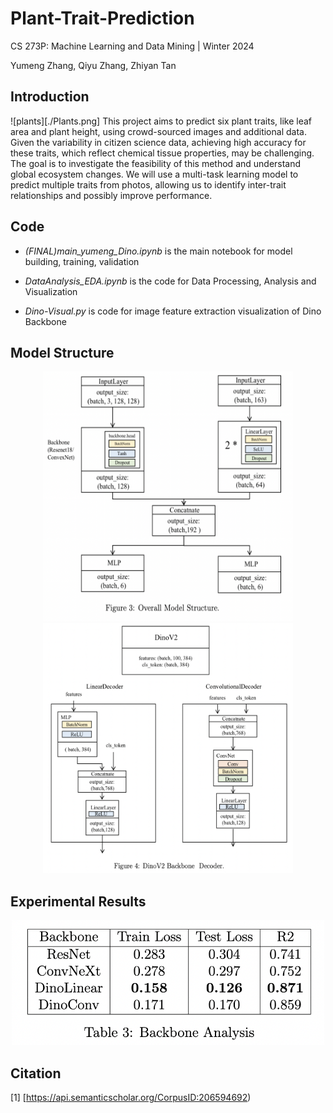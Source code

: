 # Plant-Trait-Prediction

CS 273P: Machine Learning and Data Mining  | Winter 2024 

Yumeng Zhang, Qiyu Zhang, Zhiyan Tan


## Introduction
![plants][./Plants.png]
This project aims to predict six plant traits, like leaf area and plant height, using crowd-sourced images and additional data. Given the variability in citizen science data, achieving high accuracy for these traits, which reflect chemical tissue properties, may be challenging. The goal is to investigate the feasibility of this method and understand global ecosystem changes. We will use a multi-task learning model to predict multiple traits from photos, allowing us to identify inter-trait relationships and possibly improve performance.

## Code

- *(FINAL)main_yumeng_Dino.ipynb* is the main notebook for model building, training, validation

- *DataAnalysis_EDA.ipynb* is the code for Data Processing, Analysis and Visualization

- *Dino-Visual.py* is code for image feature extraction visualization of Dino Backbone

## Model Structure
<div align=center>
  <img src="./model.png" width=400 height=400><img src="./dino.png" width=400 height=400>
</div>

## Experimental Results
<div align=center>
  <img src="./Backbone.png" width=500 height=200>
</div>

## Citation

[1] [https://api.semanticscholar.org/CorpusID:206594692)
